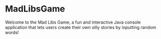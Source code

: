 # MadLibsGame
Welcome to the Mad Libs Game, a fun and interactive Java console application that lets users create their own silly stories by inputting random words!

